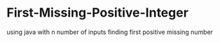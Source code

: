 # First-Missing-Positive-Integer
using java with n number of inputs finding first positive missing number
